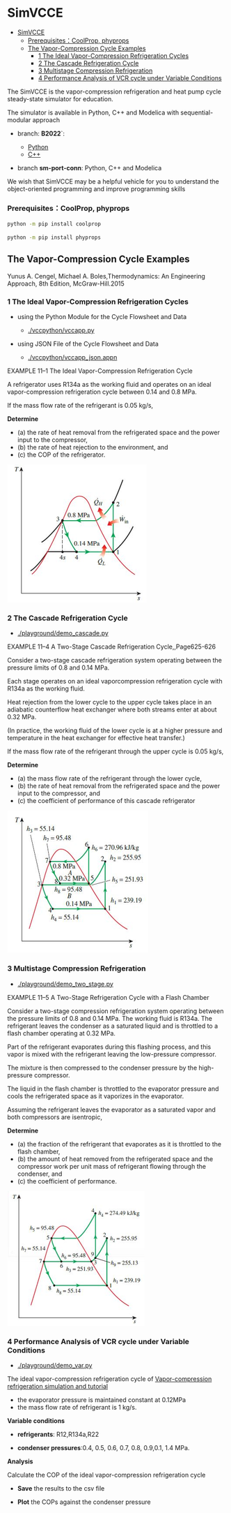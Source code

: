 # SimVCCE

- [SimVCCE](#simvcce)
    - [Prerequisites：CoolProp, phyprops](#prerequisitescoolprop-phyprops)
  - [The Vapor-Compression Cycle Examples](#the-vapor-compression-cycle-examples)
    - [1 The Ideal Vapor-Compression Refrigeration Cycles](#1-the-ideal-vapor-compression-refrigeration-cycles)
    - [2 The Cascade Refrigeration Cycle](#2-the-cascade-refrigeration-cycle)
    - [3 Multistage Compression Refrigeration](#3-multistage-compression-refrigeration)
    - [4 Performance Analysis of VCR cycle under Variable Conditions](#4-performance-analysis-of-vcr-cycle-under-variable-conditions)

The SimVCCE is the vapor-compression refrigeration and heat pump cycle steady-state simulator for education.

The simulator is available in Python, C++ and Modelica with sequential-modular approach

* branch: **B2022**`: 
  
  *  [Python](./vccpython)
  *  [C++](./vcccpp)

* branch **sm-port-conn**: Python, C++ and Modelica

We wish that SimVCCE may be a helpful vehicle for you to understand the object-oriented programming and improve programming skills

### Prerequisites：CoolProp, phyprops

```bash
python -m pip install coolprop
```

```bash
python -m pip install phyprops
```
## The Vapor-Compression Cycle Examples

Yunus A. Cengel, Michael A. Boles,Thermodynamics: An Engineering Approach, 8th Edition, McGraw-Hill.2015

### 1 The Ideal Vapor-Compression Refrigeration Cycles

* using the Python Module for the Cycle Flowsheet and Data

  * [./vccpython/vccapp.py](./vccpython/vccapp.py) 
  
* using JSON File of the Cycle Flowsheet and Data

   * [./vccpython/vccapp_json.appn](./vccpython/vccapp_json.app) 

EXAMPLE 11–1 The Ideal Vapor-Compression Refrigeration  Cycle

A refrigerator uses R134a as the working fluid and operates on an ideal vapor-compression refrigeration cycle between 0.14 and 0.8 MPa.

If the mass flow rate of the refrigerant is 0.05 kg/s, 

**Determine** 

* (a) the rate of heat removal from the refrigerated space and the power input to the compressor,
* (b) the rate of heat rejection to the environment, and 
* (c) the COP of the refrigerator.

![ivcr-11-1](./img/ivcr_11_1.jpg)


### 2 The Cascade Refrigeration Cycle

* [./playground/demo_cascade.py](./playground/demo_cascade.py)

EXAMPLE 11–4 A Two-Stage Cascade Refrigeration Cycle,,Page625-626

Consider a two-stage cascade refrigeration system operating between the pressure limits of 0.8 and 0.14 MPa.

Each stage operates on an ideal vaporcompression refrigeration cycle with R134a as the working fluid. 

Heat rejection from the lower cycle to the upper cycle takes place in an adiabatic counterflow heat exchanger where both streams enter at about 0.32 MPa.

(In practice, the working fluid of the lower cycle is at a higher pressure and temperature in the heat exchanger for effective heat transfer.) 

If the mass flow rate of the refrigerant through the upper cycle is 0.05 kg/s, 

**Determine** 

* (a) the mass flow rate of the refrigerant through the lower cycle,
* (b) the rate of heat removal from the refrigerated space and the power input to the compressor, and 
* (c) the coefficient of performance of this cascade refrigerator

![11-4-ts](./img/two-stage-cascade-11-4-ts.jpg)

### 3 Multistage Compression Refrigeration 

* [./playground/demo_two_stage.py](./playground/demo_two_stage.py)

EXAMPLE 11–5 A Two-Stage Refrigeration Cycle with a Flash Chamber

Consider a two-stage compression refrigeration system operating between the pressure limits of 0.8 and 0.14 MPa. The working fluid is  R134a.
The refrigerant leaves the condenser as a saturated liquid and is throttled to a flash chamber operating at 0.32 MPa. 

Part of the refrigerant evaporates during this flashing process, and this vapor is mixed with the refrigerant leaving the low-pressure compressor. 

The mixture is then compressed to the condenser pressure by the high-pressure compressor. 

The liquid in the flash chamber is throttled to the evaporator pressure and cools the refrigerated space as it vaporizes in the evaporator. 

Assuming the refrigerant leaves the evaporator as a saturated vapor and both compressors are isentropic,

**Determine**

* (a) the fraction of the refrigerant that evaporates as it is throttled to the flash chamber,
* (b) the amount of heat removed from the refrigerated space and the compressor work per unit mass of refrigerant flowing through the condenser, and
* (c) the coefficient of performance.

![two stage](./img/two-stage-11-5-ts.jpg)


### 4 Performance Analysis of VCR cycle under Variable Conditions

* [./playground/demo_var.py](./playground/demo_var.py)

The ideal vapor-compression refrigeration cycle of [Vapor-compression refrigeration simulation and tutorial](https://peer.asee.org/vapor-compression-refrigeration-simulation-and-tutorial.pdf)

* the evaporator pressure is maintained constant at 0.12MPa
* the mass flow rate of refrigerant is 1 kg/s.

**Variable conditions**

* **refrigerants**: R12,R134a,R22

* **condenser pressures**:0.4, 0.5, 0.6, 0.7, 0.8, 0.9,0.1, 1.4 MPa.

**Analysis**

Calculate the COP of the ideal vapor-compression refrigeration cycle 

* **Save** the results to the csv file

* **Plot** the COPs against the condenser pressure

